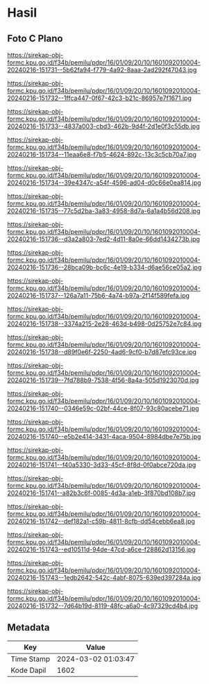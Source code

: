 # Hasil

## Foto C Plano

https://sirekap-obj-formc.kpu.go.id/f34b/pemilu/pdpr/16/01/09/20/10/1601092010004-20240216-151731--5b62fa94-f779-4a92-8aaa-2ad292f47043.jpg

https://sirekap-obj-formc.kpu.go.id/f34b/pemilu/pdpr/16/01/09/20/10/1601092010004-20240216-151732--1ffca447-0f67-42c3-b21c-86957e7f1671.jpg

https://sirekap-obj-formc.kpu.go.id/f34b/pemilu/pdpr/16/01/09/20/10/1601092010004-20240216-151733--4837a003-cbd3-462b-9d4f-2d1e0f3c55db.jpg

https://sirekap-obj-formc.kpu.go.id/f34b/pemilu/pdpr/16/01/09/20/10/1601092010004-20240216-151734--11eaa6e8-f7b5-4624-892c-13c3c5cb70a7.jpg

https://sirekap-obj-formc.kpu.go.id/f34b/pemilu/pdpr/16/01/09/20/10/1601092010004-20240216-151734--39e4347c-a54f-4596-ad04-d0c66e0ea814.jpg

https://sirekap-obj-formc.kpu.go.id/f34b/pemilu/pdpr/16/01/09/20/10/1601092010004-20240216-151735--77c5d2ba-3a83-4958-8d7a-6a1a4b56d208.jpg

https://sirekap-obj-formc.kpu.go.id/f34b/pemilu/pdpr/16/01/09/20/10/1601092010004-20240216-151736--d3a2a803-7ed2-4d11-8a0e-66dd1434273b.jpg

https://sirekap-obj-formc.kpu.go.id/f34b/pemilu/pdpr/16/01/09/20/10/1601092010004-20240216-151736--28bca09b-bc6c-4e19-b334-d6ae56ce05a2.jpg

https://sirekap-obj-formc.kpu.go.id/f34b/pemilu/pdpr/16/01/09/20/10/1601092010004-20240216-151737--126a7a11-75b6-4a74-b97a-2f14f589fefa.jpg

https://sirekap-obj-formc.kpu.go.id/f34b/pemilu/pdpr/16/01/09/20/10/1601092010004-20240216-151738--3374a215-2e28-463d-b498-0d25752e7c84.jpg

https://sirekap-obj-formc.kpu.go.id/f34b/pemilu/pdpr/16/01/09/20/10/1601092010004-20240216-151738--d89f0e6f-2250-4ad6-9cf0-b7d87efc93ce.jpg

https://sirekap-obj-formc.kpu.go.id/f34b/pemilu/pdpr/16/01/09/20/10/1601092010004-20240216-151739--7fd788b9-7538-4f56-8a4a-505d1923070d.jpg

https://sirekap-obj-formc.kpu.go.id/f34b/pemilu/pdpr/16/01/09/20/10/1601092010004-20240216-151740--0346e59c-02bf-44ce-8f07-93c80acebe71.jpg

https://sirekap-obj-formc.kpu.go.id/f34b/pemilu/pdpr/16/01/09/20/10/1601092010004-20240216-151740--e5b2e414-3431-4aca-9504-8984dbe7e75b.jpg

https://sirekap-obj-formc.kpu.go.id/f34b/pemilu/pdpr/16/01/09/20/10/1601092010004-20240216-151741--f40a5330-3d33-45cf-8f8d-0f0abce720da.jpg

https://sirekap-obj-formc.kpu.go.id/f34b/pemilu/pdpr/16/01/09/20/10/1601092010004-20240216-151741--a82b3c6f-0085-4d3a-a1eb-3f870bd108b7.jpg

https://sirekap-obj-formc.kpu.go.id/f34b/pemilu/pdpr/16/01/09/20/10/1601092010004-20240216-151742--def182a1-c59b-4811-8cfb-dd54cebb6ea8.jpg

https://sirekap-obj-formc.kpu.go.id/f34b/pemilu/pdpr/16/01/09/20/10/1601092010004-20240216-151743--ed10511d-94de-47cd-a6ce-f28862d13156.jpg

https://sirekap-obj-formc.kpu.go.id/f34b/pemilu/pdpr/16/01/09/20/10/1601092010004-20240216-151743--1edb2642-542c-4abf-8075-639ed397284a.jpg

https://sirekap-obj-formc.kpu.go.id/f34b/pemilu/pdpr/16/01/09/20/10/1601092010004-20240216-151732--7d64b19d-8119-48fc-a6a0-4c97329cd4b4.jpg


## Metadata

| Key        | Value               |
| ---------- | ------------------- |
| Time Stamp | 2024-03-02 01:03:47 |
| Kode Dapil | 1602                |



